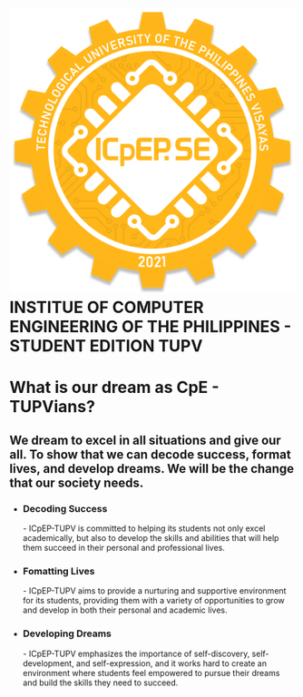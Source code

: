 <h1><img src="assets/img/favicon.png">INSTITUE OF COMPUTER ENGINEERING OF THE PHILIPPINES - STUDENT EDITION TUPV</h1>


<h1>What is our dream as CpE - TUPVians?
<h2>We dream to excel in all situations and give our all. To show that we can decode success, format lives, and develop dreams. We will be the change that our society needs.</h2>
</h1>
  
<ul>
  <li>
    <h3>Decoding Success</h3>
    - ICpEP-TUPV is committed to helping its students not only excel academically, but also to develop the skills and abilities that will help them succeed in their personal and professional lives.
  </li>
  <li>
    <h3>Fomatting Lives</h3>
    - ICpEP-TUPV aims to provide a nurturing and supportive environment for its students, providing them with a variety of opportunities to grow and develop in both their personal and academic lives.
  </li>
  <li>
    <h3>Developing Dreams</h3>
    - ICpEP-TUPV emphasizes the importance of self-discovery, self-development, and self-expression, and it works hard to create an environment where students feel empowered to pursue their dreams and build the skills they need to succeed.
  </li>
</ul>

